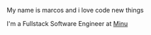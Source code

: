 My name is marcos and i love code new things 

I'm a Fullstack Software Engineer at <a href="https://www.minu.co">Minu </a>
